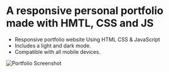 # A responsive personal portfolio made with HMTL, CSS and JS

- Responsive portfolio website Using HTML CSS & JavaScript
- Includes a light and dark mode.
- Compatible with all mobile devices.

![Portfolio Screenshot](https://user-images.githubusercontent.com/83142033/209417178-57dc3fa4-34b9-4d90-861b-0e7eacc331d8.png)
